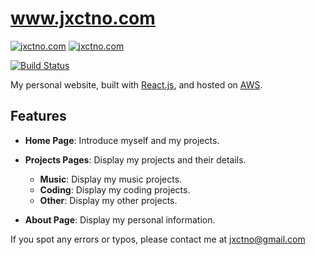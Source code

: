 # www.jxctno.com

<!-- Show jxctno.com  status -->
[![jxctno.com](https://img.shields.io/website-up-down-green-red/https/www.jxctno.com.svg)](https://www.jxctno.com)
[![jxctno.com](https://img.shields.io/badge/jxctno.com-visit-ff69b4.svg)](https://www.jxctno.com)

<!-- Build Status on AWS -->
[![Build Status](https://img.shields.io/badge/Build%20Status-Running-brightgreen.svg)](https://www.jxctno.com)

My personal website, built with [React.js](https://reactjs.org/), and hosted on [AWS](https://aws.amazon.com/).

## Features
- **Home Page**: Introduce myself and my projects.

- **Projects Pages**: Display my projects and their details.
    - **Music**: Display my music projects.
    - **Coding**: Display my coding projects.
    - **Other**: Display my other projects.
- **About Page**: Display my personal information.

If you spot any errors or typos, please contact me at [jxctno@gmail.com](mailto:jxctno@gmail.com)